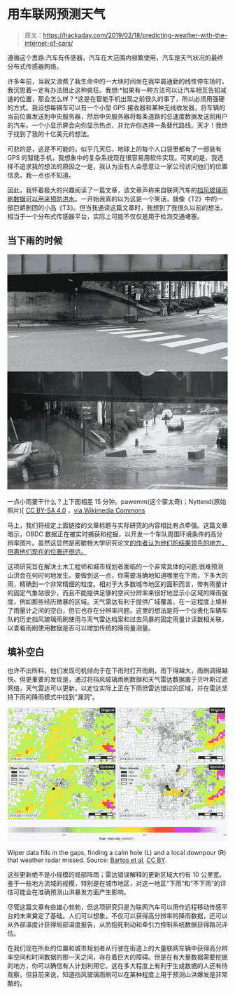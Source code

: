 # 用车联网预测天气

> 原文：<https://hackaday.com/2019/02/18/predicting-weather-with-the-internet-of-cars/>

遵循这个思路:汽车有传感器，汽车在大范围内频繁使用，汽车是天气状况的最终分布式传感器网络。

许多年前，当我又浪费了我生命中的一大块时间坐在我早晨通勤的线性停车场时，我沉思着一定有办法阻止这种疯狂。我想:*如果有一种方法可以让汽车相互告知减速的位置，那会怎么样？*这是在智能手机出现之前很久的事了，所以必须用强硬的方式。我设想每辆车可以有一个小型 GPS 接收器和某种无线收发器，将车辆的当前位置发送到中央服务器，然后中央服务器将每条道路的总速度数据发送回用户的汽车。一个小显示屏会向你显示热点，并允许你选择一条替代路线。天才！我终于找到了我的十亿美元的想法。

可悲的是，这是不可能的。似乎几天后，地球上的每个人口袋里都有了一部装有 GPS 的智能手机，我想象中的复杂系统现在很容易用软件实现。可笑的是，我选择不追求我的想法的原因之一是，我认为没有人会愿意让一家公司访问他们的位置信息。我一点也不知道。

因此，我怀着极大的兴趣阅读了一篇文章，该文章声称来自联网汽车的[挡风玻璃雨刷数据可以用来预防洪水](https://techxplore.com/news/2019-01-vehicles-windshield-wipers.html)。一开始我真的以为这是一个笑话，就像《T2》中的一部巨蟒剧团的小品《T3》。但当我通读这篇文章时，我想到了我很久以前的想法，相当于一个分布式传感器平台，实际上可能不仅仅是用于检测交通堵塞。

## 当下雨的时候

[![](img/696c35deab51c44c8593f7d1f14c4927.png)](https://hackaday.com/wp-content/uploads/2019/02/main_and_university_charlottesville_during_flash_flood_comparison.jpg) 

一点小雨要干什么？上下图相差 15 分钟。pawemm(这个蒙太奇)；Nyttend(原始照片)[ [CC BY-SA 4.0](https://creativecommons.org/licenses/by-sa/4.0) ，[via Wikimedia Commons](https://commons.wikimedia.org/wiki/File:Main_and_University,_Charlottesville,_during_flash_flood_(comparison).jpg)

马上，我们将规定上面链接的文章标题与实际研究的内容相比有点牵强。这篇文章暗示，OBDC 数据正在被实时捕获和挖掘，以开发一个车队周围环境条件的高分辨率图片。虽然这显然是密歇根大学研究论文[的作者认为他们的结果领先的地方，但离他们现在的位置还很远。](https://www.researchgate.net/publication/330450358_Windshield_wipers_on_connected_vehicles_produce_high-accuracy_rainfall_maps)

这项研究旨在解决土木工程师和城市规划者面临的一个非常具体的问题:很难预测山洪会在何时何地发生。要做到这一点，你需要准确地知道哪里在下雨，下多大的雨，精确到一个非常精细的粒度。相对于大多数城市地区的面积而言，带有雨量计的固定气象站很少，而且不能提供足够的空间分辨率来很好地显示小区域的降雨强度，例如那些经历微暴的区域。天气雷达有利于提供广域覆盖，在一定程度上填补了雨量计之间的空白，但它也存在分辨率问题。这里的想法是将一个仪表化车辆车队的历史挡风玻璃雨刷使用与天气雷达档案和过去风暴的固定雨量计读数相关联，以查看雨刷使用数据是否可以增加传统的降雨量测量。

## 填补空白

也许不出所料，他们发现司机倾向于在下雨时打开雨刷，雨下得越大，雨刷调得越快。但更重要的发现是，通过将挡风玻璃雨刷数据和天气雷达数据置于贝叶斯过滤网络，天气雷达可以更新，以定位实际上正在下雨但雷达错过的区域，并在雷达坚持下雨的降雨模式中找到“漏洞”。

[![](img/74eeed9d76ec5baad45f98067a332c34.png)](https://hackaday.com/wp-content/uploads/2019/02/rain-v-wipers.png)

Wiper data fills in the gaps, finding a calm hole (L) and a local downpour (R) that weather radar missed. Source: [Bartos et al](https://www.researchgate.net/publication/330450358_Windshield_wipers_on_connected_vehicles_produce_high-accuracy_rainfall_maps), [CC BY](https://creativecommons.org/licenses/by/4.0/legalcode).

这些更新绝不是小规模的局部阵雨；雷达错误解释的更新区域大约有 10 公里宽。鉴于一些地方流域的规模，特别是在城市地区，对这一地区“下雨”和“不下雨”的评估可能会在准确预测山洪暴发方面产生影响。

尽管这篇文章有些雄心勃勃，但这项研究只是为联网汽车可以用作远程移动传感平台的未来奠定了基础。人们可以想象，不仅可以获得高分辨率的降雨数据，还可以从外部温度计获得局部温度报告，从防抱死制动和牵引力控制系统数据获得路况评估。

在我们现在所处的位置和城市规划者从行驶在街道上的大量联网车辆中获得高分辨率空间和时间数据的那一天之间，存在着巨大的障碍。但是在有大量数据需要挖掘的地方，你可以确信有人计划利用它。这在多大程度上有利于生成数据的人还有待观察，但目前来说，知道挡风玻璃雨刷可以在某种程度上用于预测山洪爆发是非常酷的。